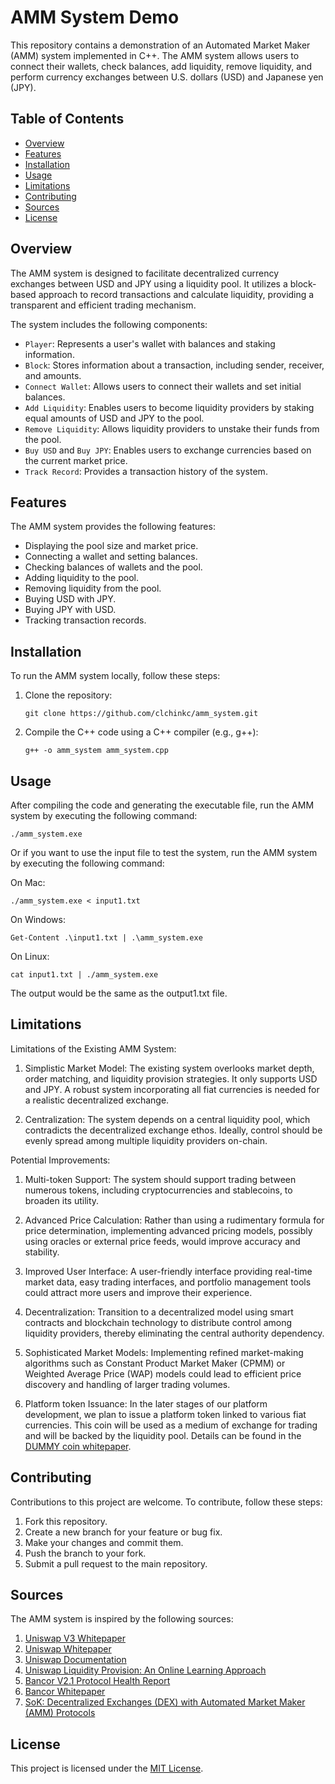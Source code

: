 # AMM System Demo

This repository contains a demonstration of an Automated Market Maker (AMM) system implemented in C++. The AMM system allows users to connect their wallets, check balances, add liquidity, remove liquidity, and perform currency exchanges between U.S. dollars (USD) and Japanese yen (JPY).

## Table of Contents

- [Overview](#overview)
- [Features](#features)
- [Installation](#installation)
- [Usage](#usage)
- [Limitations](#limitations)
- [Contributing](#contributing)
- [Sources](#sources)
- [License](#license)

## Overview

The AMM system is designed to facilitate decentralized currency exchanges between USD and JPY using a liquidity pool. It utilizes a block-based approach to record transactions and calculate liquidity, providing a transparent and efficient trading mechanism.

The system includes the following components:

- `Player`: Represents a user's wallet with balances and staking information.
- `Block`: Stores information about a transaction, including sender, receiver, and amounts.
- `Connect Wallet`: Allows users to connect their wallets and set initial balances.
- `Add Liquidity`: Enables users to become liquidity providers by staking equal amounts of USD and JPY to the pool.
- `Remove Liquidity`: Allows liquidity providers to unstake their funds from the pool.
- `Buy USD` and `Buy JPY`: Enables users to exchange currencies based on the current market price.
- `Track Record`: Provides a transaction history of the system.

## Features

The AMM system provides the following features:

- Displaying the pool size and market price.
- Connecting a wallet and setting balances.
- Checking balances of wallets and the pool.
- Adding liquidity to the pool.
- Removing liquidity from the pool.
- Buying USD with JPY.
- Buying JPY with USD.
- Tracking transaction records.

## Installation

To run the AMM system locally, follow these steps:

1. Clone the repository:

   ```shell
   git clone https://github.com/clchinkc/amm_system.git
   ```

2. Compile the C++ code using a C++ compiler (e.g., g++):

   ```shell
   g++ -o amm_system amm_system.cpp
   ```

## Usage

   After compiling the code and generating the executable file, run the AMM system by executing the following command:

    ./amm_system.exe

   Or if you want to use the input file to test the system, run the AMM system by executing the following command:

   On Mac:

    ./amm_system.exe < input1.txt

   On Windows:

    Get-Content .\input1.txt | .\amm_system.exe

   On Linux:

    cat input1.txt | ./amm_system.exe

   The output would be the same as the output1.txt file.

## Limitations

Limitations of the Existing AMM System:

1. Simplistic Market Model: The existing system overlooks market depth, order matching, and liquidity provision strategies. It only supports USD and JPY. A robust system incorporating all fiat currencies is needed for a realistic decentralized exchange.

2. Centralization: The system depends on a central liquidity pool, which contradicts the decentralized exchange ethos. Ideally, control should be evenly spread among multiple liquidity providers on-chain.

Potential Improvements:

1. Multi-token Support: The system should support trading between numerous tokens, including cryptocurrencies and stablecoins, to broaden its utility.

2. Advanced Price Calculation: Rather than using a rudimentary formula for price determination, implementing advanced pricing models, possibly using oracles or external price feeds, would improve accuracy and stability.

3. Improved User Interface: A user-friendly interface providing real-time market data, easy trading interfaces, and portfolio management tools could attract more users and improve their experience.

4. Decentralization: Transition to a decentralized model using smart contracts and blockchain technology to distribute control among liquidity providers, thereby eliminating the central authority dependency.

5. Sophisticated Market Models: Implementing refined market-making algorithms such as Constant Product Market Maker (CPMM) or Weighted Average Price (WAP) models could lead to efficient price discovery and handling of larger trading volumes.

6. Platform token Issuance: In the later stages of our platform development, we plan to issue a platform token linked to various fiat currencies. This coin will be used as a medium of exchange for trading and will be backed by the liquidity pool. Details can be found in the [DUMMY coin whitepaper](https://github.com/clchinkc/polyhack-2023/blob/main/DUMMY.pdf).

## Contributing

Contributions to this project are welcome. To contribute, follow these steps:

1. Fork this repository.
2. Create a new branch for your feature or bug fix.
3. Make your changes and commit them.
4. Push the branch to your fork.
5. Submit a pull request to the main repository.

## Sources

The AMM system is inspired by the following sources:

1. [Uniswap V3 Whitepaper](https://uniswap.org/whitepaper-v3.pdf)
2. [Uniswap Whitepaper](https://uniswap.org/whitepaper.pdf)
3. [Uniswap Documentation](https://docs.uniswap.org/)
4. [Uniswap Liquidity Provision: An Online Learning Approach](https://arxiv.org/abs/2302.00610)
5. [Bancor V2.1 Protocol Health Report](https://blog.bancor.network/bancor-v2-1-protocol-health-report-january-2020-83338c904de0?gi=be4ee579726b)
6. [Bancor Whitepaper](https://whitepaper.io/document/52/bancor-whitepaper)
7. [SoK: Decentralized Exchanges (DEX) with Automated
Market Maker (AMM) Protocols](https://arxiv.org/pdf/2103.12732.pdf)

## License

This project is licensed under the [MIT License](https://choosealicense.com/licenses/mit/).

